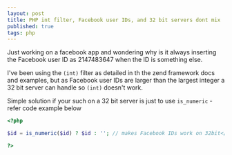```yaml
--- 
layout: post
title: PHP int filter, Facebook user IDs, and 32 bit servers dont mix
published: true
tags: php
---
```

Just working on a facebook app and wondering why is it always inserting the Facebook user ID as 2147483647 
when the ID is something else. 

I've been using the `(int)` filter as detailed in th the zend framework docs and examples, 
but as Facebook user IDs are larger than the largest integer a 32 bit server can handle so `(int)`
doesn't work.  

Simple solution if your such on a 32 bit server is just to use `is_numeric` - refer code example below

``` php
<?php

$id = is_numeric($id) ? $id : ''; // makes Facebook IDs work on 32bit</em>

?>
```
